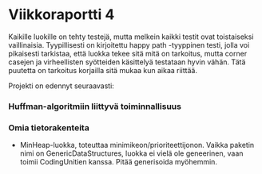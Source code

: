# Viikkoraportti 4

Kaikille luokille on tehty testejä, mutta melkein kaikki testit ovat toistaiseksi vaillinaisia. Tyypillisesti on kirjoitettu happy path -tyyppinen testi, jolla voi pikaisesti tarkistaa, että luokka tekee sitä mitä on tarkoitus, mutta corner casejen ja virheellisten syötteiden käsittelyä testataan hyvin vähän. Tätä puutetta on tarkoitus korjailla sitä mukaa kun aikaa riittää.

Projekti on edennyt seuraavasti:

### Huffman-algoritmiin liittyvä toiminnallisuus

### Omia tietorakenteita

* MinHeap-luokka, toteuttaa minimikeon/prioriteettijonon. Vaikka paketin nimi on GenericDataStructures, luokka ei vielä ole geneerinen, vaan toimii CodingUnitien kanssa. Pitää generisoida myöhemmin.
